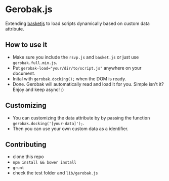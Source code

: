 # Gerobak.js

Extending [basketjs](https://github.com/addyosmani/basket.js) to load scripts dynamically based on custom data attribute.


## How to use it

- Make sure you include the `rsvp.js` and `basket.js` or just use `gerobak.full.min.js`.
- Put `gerobak-load="your/dir/to/script.js"` anywhere on your document.
- Inital with `gerobak.docking();` when the DOM is ready.
- Done. Gerobak will automatically read and load it for you. Simple isn't it? Enjoy and keep async! :)


## Customizing

- You can customizing the data attribute by by passing the function `gerobak.docking('[your-data]');`.
- Then you can use your own custom data as a identifier.


## Contributing

- clone this repo
- `npm install && bower install`
- `grunt`
- check the test folder and `lib/gerobak.js`
